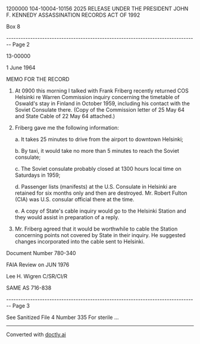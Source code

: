 1200000
104-10004-10156 2025 RELEASE UNDER THE PRESIDENT JOHN F. KENNEDY ASSASSINATION RECORDS ACT OF 1992

Box 8


-------------------------------------------------------------------------------- Page 2

13-00000

1 June 1964

MEMO FOR THE RECORD

1.  At 0900 this morning I talked with Frank Friberg recently returned COS Helsinki re Warren Commission inquiry concerning the timetable of Oswald's stay in Finland in October 1959, including his contact with the Soviet Consulate there. (Copy of the Commission letter of 25 May 64 and State Cable of 22 May 64 attached.)

2.  Friberg gave me the following information:

    a. It takes 25 minutes to drive from the airport to downtown Helsinki;

    b. By taxi, it would take no more than 5 minutes to reach the Soviet consulate;

    c. The Soviet consulate probably closed at 1300 hours local time on Saturdays in 1959;

    d. Passenger lists (manifests) at the U.S. Consulate in Helsinki are retained for six months only and then are destroyed. Mr. Robert Fulton (CIA) was U.S. consular official there at the time.

    e. A copy of State's cable inquiry would go to the Helsinki Station and they would assist in preparation of a reply.

3.  Mr. Friberg agreed that it would be worthwhile to cable the Station concerning points not covered by State in their inquiry. He suggested changes incorporated into the cable sent to Helsinki.

Document Number 780-340

FAIA Review on JUN 1976

Lee H. Wigren
C/SR/CI/R

SAME AS 716-838


-------------------------------------------------------------------------------- Page 3

See Sanitized File 4
Number 335
For sterile ...


---
Converted with [doctly.ai](https://doctly.ai)